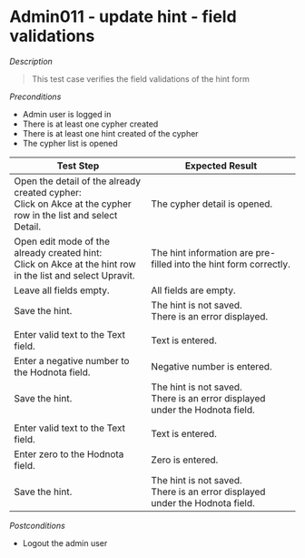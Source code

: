 # Admin011 - update hint - field validations

*Description*
>This test case verifies the field validations of the hint form


*Preconditions*
* Admin user is logged in
* There is at least one cypher created
* There is at least one hint created of the cypher
* The cypher list is opened

|Test Step|Expected Result|
|---------|---------------|
|Open the detail of the already created cypher:<br>Click on Akce at the cypher row in the list and select Detail.|The cypher detail is opened.|
|Open edit mode of the already created hint:<br>Click on Akce at the hint row in the list and select Upravit.|The hint information are pre-filled into the hint form correctly.|
|Leave all fields empty.|All fields are empty.|
|Save the hint.|The hint is not saved.<br>There is an error displayed.|
|||
|Enter valid text to the Text field.|Text is entered.|
|Enter a negative number to the Hodnota field.|Negative number is entered.|
|Save the hint.|The hint is not saved.<br>There is an error displayed under the Hodnota field.|
|||
|Enter valid text to the Text field.|Text is entered.|
|Enter zero to the Hodnota field.|Zero is entered.|
|Save the hint.|The hint is not saved.<br>There is an error displayed under the Hodnota field.|

*Postconditions*
* Logout the admin user
